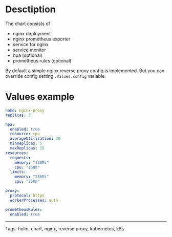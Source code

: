 # Desctiption

The chart consists of

- nginx deployment
- nginx prometheus exporter
- service for nginx
- service monitor
- hpa (optional)
- prometheus rules (optional)

By default a simple nginx reverse proxy config is implemented. But you can override config setting `.Values.config` variable.

# Values example

```yaml
name: nginx-proxy
replicas: 3

hpa:
  enabled: true
  resource: cpu
  averageUtilization: 30
  minReplicas: 5
  maxReplicas: 15
resources:
  requests:
    memory: "128Mi"
    cpu: "150m"
  limits:
    memory: "256Mi"
    cpu: "250m"

proxy:
  protocol: https
  workerProcesses: auto

prometheusRules: 
  enabled: true
```

---
Tags: helm, chart, nginx, reverse proxy, kubernetes, k8s
